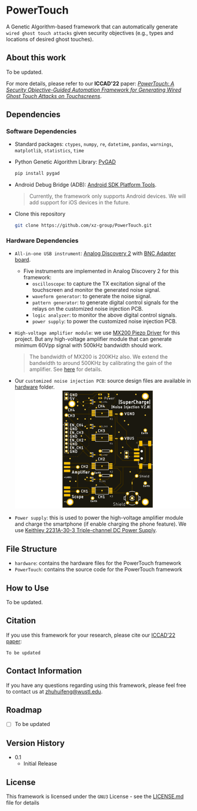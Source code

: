 # PowerTouch

A Genetic Algorithm-based framework that can automatically generate `wired ghost touch attacks` given security objectives (e.g., types and locations of desired ghost touches).

## About this work

To be updated.  

For more details, please refer to our **ICCAD'22** paper: [_PowerTouch: A Security Objective-Guided Automation Framework
for Generating Wired Ghost Touch Attacks on Touchscreens_](ICCAD2022_PowerTouch.pdf).

## Dependencies

### Software Dependencies

* Standard packages: `ctypes`, `numpy`, `re`, `datetime`, `pandas`, `warnings`, `matplotlib`, `statistics`, `time`


* Python Genetic Algorithm Library: [PyGAD](https://pygad.readthedocs.io/en/latest/)
  ```bash
  pip install pygad
  ```

* Android Debug Bridge (ADB): [Android SDK Platform Tools](https://developer.android.com/studio/releases/platform-tools).
  > Currently, the framework only supports Android devices. We will add support for iOS devices in the future.


* Clone this repository
  ```bash
  git clone https://github.com/xz-group/PowerTouch.git
  ```

### Hardware Dependencies

* `All-in-one USB instrument`: [Analog Discovery 2](https://digilent.com/shop/analog-discovery-2-100ms-s-usb-oscilloscope-logic-analyzer-and-variable-power-supply/) 
with [BNC Adapter board](https://digilent.com/shop/bnc-adapter-for-analog-discovery/).

  * Five instruments are implemented in Analog Discovery 2 for this framework: 
    * `oscilloscope`: to capture the TX excitation signal of the touchscreen and monitor the generated noise signal.
    * `waveform generator`: to generate the noise signal.
    * `pattern generator`: to generate digital control signals for the relays on the customized noise injection PCB.
    * `logic analyzer`: to monitor the above digital control signals.
    * `power supply`: to power the customized noise injection PCB.


* `High-voltage amplifier module`: we use [MX200 Piezo Driver](https://www.piezodrive.com/modules/mx200-high-performance-piezo-driver/) for this project.
  But any high-voltage amplifier module that can generate minimum 60Vpp signal with 500kHz bandwidth should work.
  >   The bandwidth of MX200 is 200KHz also. We extend the bandwidth to around 500KHz by calibrating the gain of the amplifier. See [here]() for details.


* Our `customized noise injection PCB`: source design files are available in [hardware](./hardware) folder.
  ![pcb](./hardware/main_front.png)


* `Power supply`: this is used to power the high-voltage amplifier module and charge the smartphone (if enable charging the phone feature). We use [Keithley 2231A-30-3 Triple-channel DC Power Supply](https://www.tek.com/en/products/keithley/dc-power-supplies/2220-2230-2231-series).


## File Structure
 * `hardware`: contains the hardware files for the PowerTouch framework
 * `PowerTouch`: contains the source code for the PowerTouch framework


## How to Use

To be updated.


## Citation

If you use this framework for your research, please cite our [ICCAD'22 paper](ICCAD2022_PowerTouch.pdf):

```
To be updated
```

## Contact Information

If you have any questions regarding using this framework, please feel free to contact us at [zhuhuifeng@wustl.edu](mailto:zhuhuifeng@wustl.edu).

## Roadmap
- [ ] To be updated

## Version History

* 0.1
  * Initial Release

## License

This framework is licensed under the `GNU3` License - see the [LICENSE.md](LICENSE) file for details

